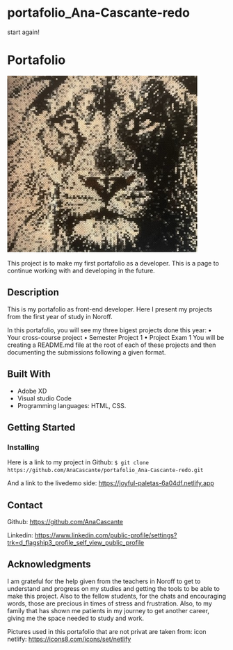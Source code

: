 # portafolio_Ana-Cascante-redo
start again! 
# Portafolio

![Alt text](img/lion2.jpg)

This project is to make my first portafolio as a developer. This is a page to continue working with and developing in the future. 

## Description

This is my portafolio as front-end developer. Here I present my projects from the first year of study in Noroff.  

In this portafolio, you will see my three bigest projects done this year:
•	Your cross-course project
•	Semester Project 1
•	Project Exam 1
You will be creating a README.md file at the root of each of these projects and then documenting the submissions following a given format.


## Built With

- Adobe XD
- Visual studio Code
- Programming languages: HTML, CSS. 

## Getting Started

### Installing

Here is a link to my project in Github: 
```$ git clone https://github.com/AnaCascante/portafolio_Ana-Cascante-redo.git```

And a link to the livedemo side: https://joyful-paletas-6a04df.netlify.app


## Contact

Github: https://github.com/AnaCascante

Linkedin: https://www.linkedin.com/public-profile/settings?trk=d_flagship3_profile_self_view_public_profile


## Acknowledgments

I am grateful for the help given from the teachers in Noroff to get to understand and progress on my studies and getting the tools to be able to make this project. Also to the fellow students, for the chats and encouraging words, those are precious in times of stress and frustration. Also, to my family that has shown me patients in my journey to get another career, giving me the space needed to study and work.

Pictures used in this portafolio that are not privat are taken from:
icon netlify: https://icons8.com/icons/set/netlify
